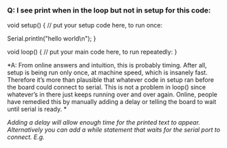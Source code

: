 ### Q: I see print when in the loop but not in setup for this code:
void setup() {
  // put your setup code here, to run once:
  
  Serial.println("hello world\n");
}

void loop() {
  // put your main code here, to run repeatedly:
}

*A: From online answers and intuition, this is probably timing. After all, setup is being run only once, at machine speed, which is insanely fast. Therefore it’s more than plausible that whatever code in setup ran before the board could connect to serial. This is not a problem in loop() since whatever’s in there just keeps running over and over again. Online, people have remedied this by manually adding a delay or telling the board to wait until serial is ready. *

*Adding a delay will allow enough time for the printed text to appear. Alternatively you can add a while statement that waits for the serial port to connect. E.g.*
